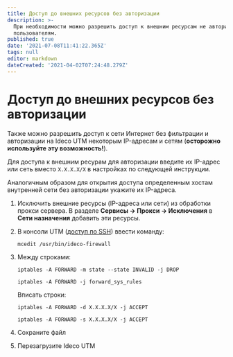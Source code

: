 ```yaml
---
title: Доступ до внешних ресурсов без авторизации
description: >-
  При необходимости можно разрешить доступ к внешним ресурсам не авторизованным
  пользователям.
published: true
date: '2021-07-08T11:41:22.365Z'
tags: null
editor: markdown
dateCreated: '2021-04-02T07:24:48.279Z'
---
```


# Доступ до внешних ресурсов без авторизации

Также можно разрешить доступ к сети Интернет без фильтрации и авторизации на Ideco UTM некоторым IP-адресам и сетям \(**осторожно используйте эту возможность!**\).

Для доступа к внешним ресурам для авторизации введите их IP-адрес или сеть вместо `X.X.X.X/X` в настройках по следующей инструкции.

Аналогичным образом для открытия доступа определенным хостам внутренней сети без авторизации укажите их IP-адреса.

1. Исключить внешние ресурсы \(IP-адреса или сети\) из обработки прокси сервера. В разделе **Сервисы -&gt; Прокси -&gt; Исключения** в **Сети назначения** добавить эти ресурсы.
2. В консоли UTM \([доступ по SSH](https://github.com/ideco-team/docsUTM/tree/c6fdc8e9437797db7478b8404ef059e57173d3af/Настройка/Правила-доступа/Администраторы/README.md)\) ввести команду:

   `mcedit /usr/bin/ideco-firewall`

3. Между строками:

   `iptables -A FORWARD -m state --state INVALID -j DROP`

   `iptables -A FORWARD -j forward_sys_rules`

   Вписать строки:

   `iptables -A FORWARD -d X.X.X.X/X -j ACCEPT`

   `iptables -A FORWARD -s X.X.X.X/X -j ACCEPT`

4. Сохраните файл
5. Перезагрузите Ideco UTM

